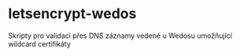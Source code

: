 # letsencrypt-wedos
Skripty pro validaci přes DNS záznamy vedené u Wedosu umožňující wildcard certifikáty
